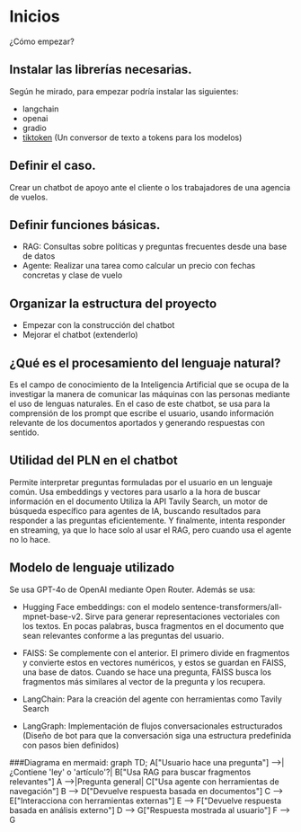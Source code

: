 # Inicios
¿Cómo empezar?
## Instalar las librerías necesarias.
Según he mirado, para empezar podría instalar las siguientes:
- langchain
- openai
- gradio
- [tiktoken](https://github.com/openai/tiktoken) (Un conversor de texto a tokens para los modelos)

## Definir el caso.
Crear un chatbot de apoyo ante el cliente o los trabajadores de una agencia de vuelos.

## Definir funciones básicas.
- RAG: Consultas sobre políticas y preguntas frecuentes desde una base de datos
- Agente: Realizar una tarea como calcular un precio con fechas concretas y clase de vuelo

## Organizar la estructura del proyecto
- Empezar con la construcción del chatbot
- Mejorar el chatbot (extenderlo)


## ¿Qué es el procesamiento del lenguaje natural?
Es el campo de conocimiento de la Inteligencia Artificial que se ocupa de la investigar la manera de comunicar las máquinas con las personas mediante el uso de lenguas naturales.
En el caso de este chatbot, se usa para la comprensión de los prompt que escribe el usuario, usando información relevante de los documentos aportados y generando respuestas con sentido.

## Utilidad del PLN en el chatbot
Permite interpretar preguntas formuladas por el usuario en un lenguaje común.
Usa embeddings y vectores para usarlo a la hora de buscar información en el documento
Utiliza la API Tavily Search, un motor de búsqueda específico para agentes de IA, buscando resultados para responder a las preguntas eficientemente.
Y finalmente, intenta responder en streaming, ya que lo hace solo al usar el RAG, pero cuando usa el agente no lo hace.

## Modelo de lenguaje utilizado
Se usa GPT-4o de OpenAI mediante Open Router. Además se usa:

- Hugging Face embeddings: con el modelo sentence-transformers/all-mpnet-base-v2. Sirve para generar representaciones vectoriales con los textos. En pocas palabras, busca fragmentos en el documento que sean relevantes conforme a las preguntas del usuario.

- FAISS: Se complemente con el anterior. El primero divide en fragmentos y convierte estos en vectores numéricos, y estos se guardan en FAISS, una base de datos. Cuando se hace una pregunta, FAISS busca los fragmentos más similares al vector de la pregunta y los recupera.

- LangChain: Para la creación del agente con herramientas como Tavily Search

- LangGraph: Implementación de flujos conversacionales estructurados (Diseño de bot para que la conversación siga una estructura predefinida con pasos bien definidos)

###Diagrama en mermaid:
graph TD;
    A["Usuario hace una pregunta"] -->|¿Contiene 'ley' o 'artículo'?| B["Usa RAG para buscar fragmentos relevantes"]
    A -->|Pregunta general| C["Usa agente con herramientas de navegación"]
    B --> D["Devuelve respuesta basada en documentos"]
    C --> E["Interacciona con herramientas externas"]
    E --> F["Devuelve respuesta basada en análisis externo"]
    D --> G["Respuesta mostrada al usuario"]
    F --> G
